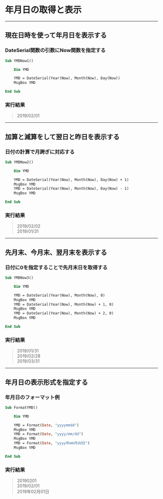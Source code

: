 # 年月日の取得と表示

---

## 現在日時を使って年月日を表示する

### DateSerial関数の引数にNow関数を指定する

```vb
Sub YMDNow1()

    Dim YMD

    YMD = DateSerial(Year(Now), Month(Now), Day(Now))
    MsgBox YMD

End Sub
```

###  実行結果

> 2019/02/01

---

## 加算と減算をして翌日と昨日を表示する

### 日付の計算で月跨ぎに対応する

```vb
Sub YMDNow2()

    Dim YMD

    YMD = DateSerial(Year(Now), Month(Now), Day(Now) + 1)
    MsgBox YMD
    YMD = DateSerial(Year(Now), Month(Now), Day(Now) - 1)
    MsgBox YMD

End Sub
```

###  実行結果

> 2019/02/02  
  2019/01/31

---

## 先月末、今月末、翌月末を表示する

### 日付に0を指定することで先月末日を取得する

```vb
Sub YMDNow3()

    Dim YMD

    YMD = DateSerial(Year(Now), Month(Now), 0)
    MsgBox YMD
    YMD = DateSerial(Year(Now), Month(Now) + 1, 0)
    MsgBox YMD
    YMD = DateSerial(Year(Now), Month(Now) + 2, 0)
    MsgBox YMD

End Sub
```

###  実行結果

> 2019/01/31  
  2019/02/28  
  2019/03/31

---

## 年月日の表示形式を指定する

### 年月日のフォーマット例

```vb
Sub FormatYMD()

    Dim YMD

    YMD = Format(Date, "yyyymmdd")
    MsgBox YMD
    YMD = Format(Date, "yyyy/mm/dd")
    MsgBox YMD
    YMD = Format(Date, "yyyy年mm月dd日")
    MsgBox YMD

End Sub
```

###  実行結果

> 20190201  
  2019/02/01  
  2019年02月01日
